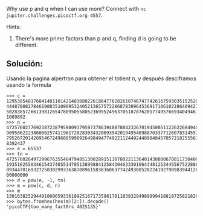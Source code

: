 Why use p and q when I can use more? Connect with `nc jupiter.challenges.picoctf.org 4557`.

Hints:
1. There's more prime factors than p and q, finding d is going to be different.

## Solución:
Usando la pagina alpertron para obtener el totient n, y después desciframos usando la formula
```
>>> c = 12953854817684140110142148388022618647762826107467477426167593035152520397795622214184314327107644395521444\
4448700827846190835109095324052136575722868783096453691710610228640942746831991969282485094292931537425271090993955\
5028385726613981265478095055805236995249637051878762017749576693404946754881141627017806209493045891311993109217826\
1089892
>>> n = 47257602776923872387959809379597378639488788423267019450051122622684940375814365954841249644049988573147770\
9095862223860802574119617282830343200935420194954698870337712607831455755619918141522130663314021735119311103661607\
7952672014289546724968859989264984947749221124492448984845705721825556161532074137831705837204055820578965745267859\
8392437
>>> e = 65537
>>> tn = 4725760264972996763554647948513002891511078022113640143880067081173040627694700944035029799497580273317959\
1935162550346154374055147851389988412584304633301064348125344556752288601224745870025303931144857797444289788767360\
0934478169327250302993363870896158383606377424930052822419279098394412616777184383742169043472522275623167590400000\
00000000
>>> d = pow(e, -1, tn)
>>> m = pow(c, d, n)
>>> m
13016382529449106065933618925167173598170118383294989999418818725821829598098813
>>> bytes.fromhex(hex(m)[2:]).decode()
'picoCTF{too_many_fact0rs_4025135}'
```
